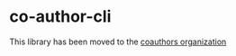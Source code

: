 # co-author-cli

This library has been moved to the [coauthors organization](https://github.com/co-authors/co-authors)
